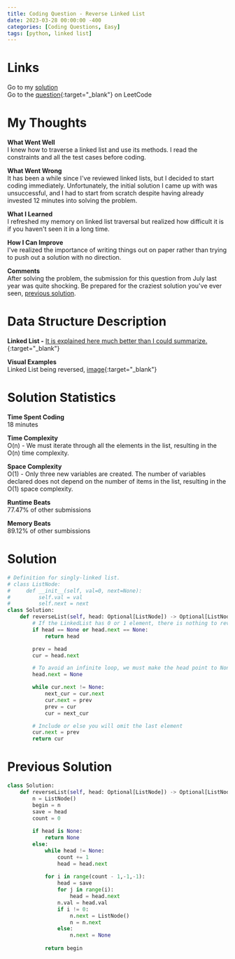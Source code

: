 ```yaml
---
title: Coding Question - Reverse Linked List
date: 2023-03-28 00:00:00 -400
categories: [Coding Questions, Easy]
tags: [python, linked list]
---
```


# Links

Go to my [solution](#solution)  
Go to the [question](https://leetcode.com/problems/reverse-linked-list/){:target="\_blank"} on LeetCode

# My Thoughts  

**What Went Well**  
I knew how to traverse a linked list and use its methods. 
I read the constraints and all the test cases before coding. 

**What Went Wrong**  
It has been a while since I've reviewed linked lists, but I decided to start coding immediately. 
Unfortunately, the initial solution I came up with was unsuccessful, and I had to start from scratch despite having already invested 12 minutes into solving the problem.

**What I Learned**  
I refreshed my memory on linked list traversal but realized how difficult it is if you haven't seen it in a long time.

**How I Can Improve**  
I've realized the importance of writing things out on paper rather than trying to push out a solution with no direction.

**Comments**  
After solving the problem, the submission for this question from July last year was quite shocking.
Be prepared for the craziest solution you've ever seen, [previous solution](#previous-solution).

# Data Structure Description

**Linked List -**  [It is explained here much better than I could summarize.](https://en.wikipedia.org/wiki/Linked_list){:target="\_blank"}

**Visual Examples**  
Linked List being reversed, [image](https://programmercave0.github.io/assets/reverselinkedlist.png){:target="\_blank"}

# Solution Statistics  

**Time Spent Coding**  
18 minutes

**Time Complexity**  
O(n) - We must iterate through all the elements in the list, resulting in the O(n) time complexity.  

**Space Complexity**  
O(1) - Only three new variables are created. 
The number of variables declared does not depend on the number of items in the list, resulting in the O(1) space complexity.  

**Runtime Beats**  
77.47% of other submissions  

**Memory Beats**  
89.12% of other sumbissions  

# Solution  

```python
# Definition for singly-linked list.
# class ListNode:
#     def __init__(self, val=0, next=None):
#         self.val = val
#         self.next = next
class Solution:
    def reverseList(self, head: Optional[ListNode]) -> Optional[ListNode]:
        # If the LinkedList has 0 or 1 element, there is nothing to reverse
        if head == None or head.next == None:
            return head

        prev = head
        cur = head.next

        # To avoid an infinite loop, we must make the head point to None
        head.next = None

        while cur.next != None:
            next_cur = cur.next
            cur.next = prev
            prev = cur
            cur = next_cur

        # Include or else you will omit the last element
        cur.next = prev
        return cur
```

# Previous Solution

```python
class Solution:
    def reverseList(self, head: Optional[ListNode]) -> Optional[ListNode]:
        n = ListNode()
        begin = n
        save = head
        count = 0
        
        if head is None:
            return None
        else:
            while head != None:
                count += 1
                head = head.next
            
            for i in range(count - 1,-1,-1):
                head = save
                for j in range(i):
                    head = head.next
                n.val = head.val
                if i != 0:
                    n.next = ListNode()
                    n = n.next
                else:
                    n.next = None
                
            return begin
```
